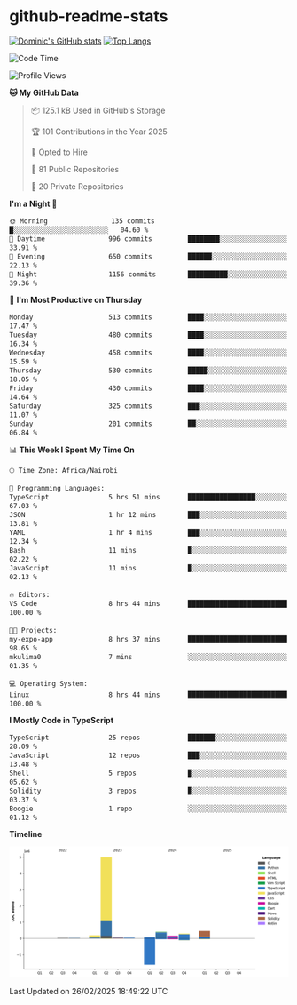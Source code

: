 # github-readme-stats
[![Dominic's GitHub stats](https://github-readme-stats.vercel.app/api?username=Domengo&show_icons=true)](https://github.com/anuraghazra/github-readme-stats)
[![Top Langs](https://github-readme-stats.vercel.app/api/top-langs/?username=Domengo&show_icons=true)](https://github.com/Domengo/github-readme-stats)

<!--START_SECTION:waka-->
![Code Time](http://img.shields.io/badge/Code%20Time-1%2C023%20hrs%204%20mins-blue)

![Profile Views](http://img.shields.io/badge/Profile%20Views-3-blue)

**🐱 My GitHub Data** 

> 📦 125.1 kB Used in GitHub's Storage 
 > 
> 🏆 101 Contributions in the Year 2025
 > 
> 💼 Opted to Hire
 > 
> 📜 81 Public Repositories 
 > 
> 🔑 20 Private Repositories 
 > 
**I'm a Night 🦉** 

```text
🌞 Morning                135 commits         █░░░░░░░░░░░░░░░░░░░░░░░░   04.60 % 
🌆 Daytime                996 commits         ████████░░░░░░░░░░░░░░░░░   33.91 % 
🌃 Evening                650 commits         ██████░░░░░░░░░░░░░░░░░░░   22.13 % 
🌙 Night                  1156 commits        ██████████░░░░░░░░░░░░░░░   39.36 % 
```
📅 **I'm Most Productive on Thursday** 

```text
Monday                   513 commits         ████░░░░░░░░░░░░░░░░░░░░░   17.47 % 
Tuesday                  480 commits         ████░░░░░░░░░░░░░░░░░░░░░   16.34 % 
Wednesday                458 commits         ████░░░░░░░░░░░░░░░░░░░░░   15.59 % 
Thursday                 530 commits         █████░░░░░░░░░░░░░░░░░░░░   18.05 % 
Friday                   430 commits         ████░░░░░░░░░░░░░░░░░░░░░   14.64 % 
Saturday                 325 commits         ███░░░░░░░░░░░░░░░░░░░░░░   11.07 % 
Sunday                   201 commits         ██░░░░░░░░░░░░░░░░░░░░░░░   06.84 % 
```


📊 **This Week I Spent My Time On** 

```text
🕑︎ Time Zone: Africa/Nairobi

💬 Programming Languages: 
TypeScript               5 hrs 51 mins       █████████████████░░░░░░░░   67.03 % 
JSON                     1 hr 12 mins        ███░░░░░░░░░░░░░░░░░░░░░░   13.81 % 
YAML                     1 hr 4 mins         ███░░░░░░░░░░░░░░░░░░░░░░   12.34 % 
Bash                     11 mins             █░░░░░░░░░░░░░░░░░░░░░░░░   02.22 % 
JavaScript               11 mins             █░░░░░░░░░░░░░░░░░░░░░░░░   02.13 % 

🔥 Editors: 
VS Code                  8 hrs 44 mins       █████████████████████████   100.00 % 

🐱‍💻 Projects: 
my-expo-app              8 hrs 37 mins       █████████████████████████   98.65 % 
mkulima0                 7 mins              ░░░░░░░░░░░░░░░░░░░░░░░░░   01.35 % 

💻 Operating System: 
Linux                    8 hrs 44 mins       █████████████████████████   100.00 % 
```

**I Mostly Code in TypeScript** 

```text
TypeScript               25 repos            ███████░░░░░░░░░░░░░░░░░░   28.09 % 
JavaScript               12 repos            ███░░░░░░░░░░░░░░░░░░░░░░   13.48 % 
Shell                    5 repos             █░░░░░░░░░░░░░░░░░░░░░░░░   05.62 % 
Solidity                 3 repos             █░░░░░░░░░░░░░░░░░░░░░░░░   03.37 % 
Boogie                   1 repo              ░░░░░░░░░░░░░░░░░░░░░░░░░   01.12 % 
```



**Timeline**

![Lines of Code chart](https://raw.githubusercontent.com/Domengo/Domengo/main/assets/bar_graph.png)


 Last Updated on 26/02/2025 18:49:22 UTC
<!--END_SECTION:waka-->


